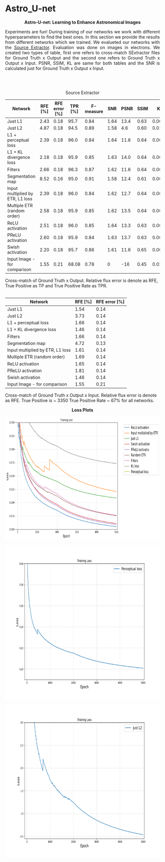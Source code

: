 
# Astro_U-net
<p align="center"> <b>  Astro-U-net:  Learning to Enhance Astronomical Images </b> </p>


<p style="text-align:justify"> Experiments are fun! During training of our networks we work with different hyperparameters to find the best ones. In this section we provide the results from different networks which we trained. We evalueted our networks with the <a href="https://www.astromatic.net/software/sextractor">Source Extractor</a>. Evaluation was done on images in electrons. We created two types of table, first one refers to cross-match SExtractor files for Ground Truth x Output and the second one refers to Ground Truth x Output x Input. PSNR, SSIM, KL are same for both tables and the SNR is calculated just for Ground Truth x Output x Input. </p>
<br/><br/>

  <p style="text-align:center">  Source Extractor  </p>
  
  |Network | RFE [%]| RFE error [%] | 	TPR [%] |	F-measure| SNR | PSNR | SSIM | KL|
  | --- | --- | --- | --- | --- | --- | --- | --- | --- | 
  | Just L1 | 2.43 | 0.18 | 95.7 | 0.84 | 1.64 | 13.4 | 0.63 |0.0074 | 
  | Just L2 | 4.87| 0.18 | 94.5 | 0.89 | 1.58 | 4.6 | 0.60 | 0.0130 |
  |L1 + perceptual loss  | 2.39 | 0.18 | 96.0 | 0.84| 1.64 | 11.6 | 0.64 | 0.0069 |
  |L1 + KL divergence loss  | 2.18 | 0.18 | 95.9 | 0.85 | 1.63 |14.0 | 0.64 | 0.0068 |
  |Filters  | 2.66 | 0.18 | 96.3 | 0.87 | 1.62 | 11.6 | 0.64 | 0.0070 | 
  |Segmentation map | 8.52 | 0.16 | 95.0 | 0.91 | 1.58| 12.4 | 0.61 |0.0085|
  |Input multiplied by ETR, L1 loss | 2.39| 0.18 |96.0 | 0.84 | 1.62 | 12.7 | 0.64 | 0.0075 |
  | Multiple ETR (random order) | 2.58 | 0.18 | 95.9 | 0.85 | 1.62 | 13.5 | 0.64 | 0.0071|
  | ReLU activation | 2.51 | 0.18 | 96.0 | 0.85 | 1.64 | 13.3 | 0.63 | 0.0072 |
  | PReLU activation | 2.60 |0.18 | 95.9 | 0.84 | 1.63 | 13.7 | 0.63| 0.0070|
  | Swish activation | 2.20 | 0.18 | 95.7 | 0.86 | 1.61 | 11.6 | 0.65 | 0.0073|
  | Input Image - for comparison | 1.55 | 0.21 | 68.08 | 0.78 | 0 | -16 | 0.45 | 0.0231 |
  
   Cross-match of Ground Truth x Output.  Relative flux error is denote as RFE, True Positive as TP and True Positive Rate as TPR.
  <br/><br/>
  
  |Network | RFE [%]| RFE error [%] |
  | --- | --- | --- |
  | Just L1 | 1.54 | 0.14 |
  | Just L2 | 3.73| 0.14 |
  |L1 + perceptual loss  | 1.66 | 0.14 |
  |L1 + KL divergence loss  | 1.46 | 0.14 | 
  |Filters  | 1.66 | 0.14 | 
  |Segmentation map | 4.72 | 0.13 |
  |Input multiplied by ETR, L1 loss | 1.61| 0.14 |
  | Multiple ETR (random order) | 1.69 | 0.14 |
  | ReLU activation | 1.65 | 0.14 | 
  | PReLU activation | 1.81 |0.14 | 
  | Swish activation | 1.46 | 0.14 | 
  | Input Image - for comparison | 1.55 | 0.21 |
  
 Cross-match of Ground Truth x Output x Input. Relative flux error is denote as RFE. True Positive is ~ 3350 True Positive Rate ~ 67% for all networks.
 
 <p align="center"> <b>  Loss Plots </b>  </p> 
  
  <p align="center"><img src="experiments_loss1.png" height="400px"></p>
  
  <p align="center"><img src="experiments_loss2.png" height="500px"></p>
  
  <p align="center"><img src="experiments_loss3.png" height="500px"></p>
  
 
